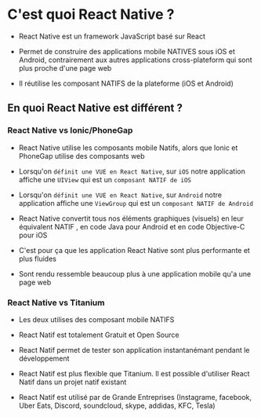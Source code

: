 # C'est quoi React Native ?

- React Native est un framework JavaScript basé sur React

- Permet de construire des applications mobile NATIVES sous iOS et Android, contrairement aux autres applications cross-plateform qui sont plus proche d'une page web

- Il réutilise les composant NATIFS de la plateforme (iOS et Android)

## En quoi React Native est différent ?

### React Native vs Ionic/PhoneGap

- React Native utilise les composants mobile Natifs, alors que Ionic et PhoneGap utilise des composants web

- Lorsqu'on `définit une VUE en React Native`, sur `iOS` notre application affiche une `UIView` qui est un `composant NATIF de iOS`

- Lorsqu'on `définit une VUE en React Native`, sur `Android` notre application affiche une `ViewGroup` qui est un `composant NATIF de Android`

- React Native convertit tous nos éléments graphiques (visuels) en leur équivalent NATIF , en code Java pour Android et en code Objective-C pour iOS

- C'est pour ça que les application React Native sont plus performante et plus fluides

- Sont rendu ressemble beaucoup plus à une application mobile qu'a une page web

### React Native vs Titanium

- Les deux utilises des composant mobile NATIFS

- React Natif est totalement Gratuit et Open Source

- React Natif permet de tester son application instantanémant pendant le développement

- React Natif est plus flexible que Titanium. Il est possible d'utiliser React Natif dans un projet natif existant

- React Natif est utilisé par de Grande Entreprises (Instagrame, facebook, Uber Eats, Discord, soundcloud, skype, addidas, KFC, Tesla)


